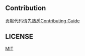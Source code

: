 ## Contribution
贡献代码请先熟悉[Contributing Guide](./wikis/contributing.md)

## LICENSE
[MIT](https://zh.wikipedia.org/wiki/MIT%E8%A8%B1%E5%8F%AF%E8%AD%89)
